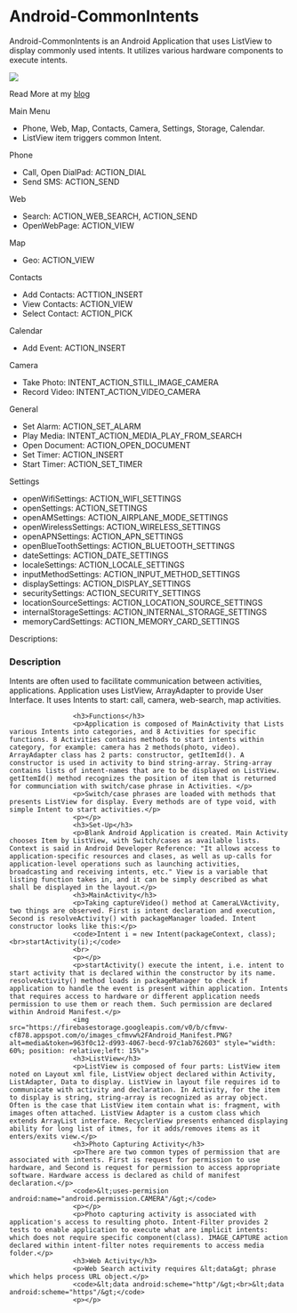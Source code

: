 # Android-CommonIntents

Android-CommonIntents is an Android Application that uses ListView to display commonly used intents.
It utilizes various hardware components to execute intents.

<img src="https://firebasestorage.googleapis.com/v0/b/cfmvw-cf878.appspot.com/o/GitHub%2Fintents_image.PNG?alt=media&token=ee082714-f2c9-494e-a19b-454f3e663ee0">

Read More at my <a href="https://cfmvw.com/Android_Application_tutorial.html">blog</a>

Main Menu
- Phone, Web, Map, Contacts, Camera, Settings, Storage, Calendar.
- ListView item triggers common Intent.

Phone
- Call, Open DialPad: ACTION_DIAL
- Send SMS: ACTION_SEND

Web
- Search: ACTION_WEB_SEARCH, ACTION_SEND
- OpenWebPage: ACTION_VIEW

Map
- Geo: ACTION_VIEW

Contacts
- Add Contacts: ACTTION_INSERT
- View Contacts: ACTION_VIEW
- Select Contact: ACTION_PICK

Calendar
- Add Event: ACTION_INSERT

Camera
- Take Photo: INTENT_ACTION_STILL_IMAGE_CAMERA
- Record Video: INTENT_ACTION_VIDEO_CAMERA

General
- Set Alarm: ACTION_SET_ALARM
- Play Media: INTENT_ACTION_MEDIA_PLAY_FROM_SEARCH
- Open Document: ACTION_OPEN_DOCUMENT
- Set Timer: ACTION_INSERT
- Start Timer: ACTION_SET_TIMER

Settings
- openWifiSettings:  ACTION_WIFI_SETTINGS
- openSettings:  ACTION_SETTINGS
- openAMSettings:  ACTION_AIRPLANE_MODE_SETTINGS
- openWirelessSettings:  ACTION_WIRELESS_SETTINGS
- openAPNSettings:  ACTION_APN_SETTINGS
- openBlueToothSettings:  ACTION_BLUETOOTH_SETTINGS
- dateSettings:  ACTION_DATE_SETTINGS
- localeSettings:  ACTION_LOCALE_SETTINGS
- inputMethodSettings:  ACTION_INPUT_METHOD_SETTINGS
- displaySettings:  ACTION_DISPLAY_SETTINGS
- securitySettings:  ACTION_SECURITY_SETTINGS
- locationSourceSettings:  ACTION_LOCATION_SOURCE_SETTINGS
- internalStorageSettings:  ACTION_INTERNAL_STORAGE_SETTINGS
- memoryCardSettings:  ACTION_MEMORY_CARD_SETTINGS

Descriptions:
 <h3>Description</h3>
                    <p>Intents are often used to facilitate communication between activities, applications. Application uses ListView, ArrayAdapter to provide User Interface. It uses Intents to start: call, camera, web-search, map activities.</p>

                    <h3>Functions</h3>
                    <p>Application is composed of MainActivity that Lists various Intents into categories, and 8 Activities for specific functions. 8 Activities contains methods to start intents within category, for example: camera has 2 methods(photo, video). ArrayAdapter class has 2 parts: constructor, getItemId(). A constructor is used in activity to bind string-array. String-array contains lists of intent-names that are to be displayed on ListView. getItemId() method recognizes the position of item that is returned for communciation with switch/case phrase in Activities. </p>
                    <p>Switch/case phrases are loaded with methods that presents ListView for display. Every methods are of type void, with simple Intent to start activities.</p>
                    <p></p>
                    <h3>Set-Up</h3>
                    <p>Blank Android Application is created. Main Activity chooses Item by ListView, with Switch/cases as available lists. Context is said in Android Developer Reference: "It allows access to application-specific resources and clases, as well as up-calls for application-level operations such as launching activities, broadcasting and receiving intents, etc." View is a variable that listing function takes in, and it can be simply described as what shall be displayed in the layout.</p>
                    <h3>MainActivity</h3>
                    <p>Taking captureVideo() method at CameraLVActivity, two things are observed. First is intent declaration and execution, Second is resolveActivity() with packageManager loaded. Intent constructor looks like this:</p>
                    <code>Intent i = new Intent(packageContext, class);<br>startActivity(i);</code>
                    <br>
                    <p></p>
                    <p>startActivity() execute the intent, i.e. intent to start activity that is declared within the constructor by its name. resolveActivity() method loads in packageManager to check if application to handle the event is present within application. Intents that requires access to hardware or different application needs permission to use them or reach them. Such permission are declared within Android Manifest.</p>
                    <img src="https://firebasestorage.googleapis.com/v0/b/cfmvw-cf878.appspot.com/o/images_cfmvw%2FAndroid_Manifest.PNG?alt=media&token=963f0c12-d993-4067-becd-97c1ab762603" style="width: 60%; position: relative;left: 15%">
                    <h3>ListView</h3>
                    <p>ListView is composed of four parts: ListView item noted on Layout xml file, ListView object declared within Activity, ListAdapter, Data to display. ListView in layout file requires id to communicate with activity and declaration. In Activity, for the item to display is string, string-array is recognized as array object. Often is the case that ListView item contain what is: fragment, with images often attached. ListView Adapter is a custom class which extends ArrayList interface. RecyclerView presents enhanced displaying ability for long list of itmes, for it adds/removes items as it enters/exits view.</p>
                    <h3>Photo Capturing Activity</h3>
                    <p>There are two common types of permission that are associated with intents. First is request for permission to use hardware, and Second is request for permission to access appropriate software. Hardware access is declared as child of manifest declaration.</p>
                    <code>&lt;uses-permision android:name="android.permission.CAMERA"/&gt;</code>
                    <p></p>
                    <p>Photo capturing activity is associated with application's access to resulting photo. Intent-Filter provides 2 tests to enable application to execute what are implicit intents: which does not require specific component(class). IMAGE_CAPTURE action declared within intent-filter notes requirements to access media folder.</p>
                    <h3>Web Activity</h3>
                    <p>Web Search activity requires &lt;data&gt; phrase which helps process URL object.</p>
                    <code>&lt;data android:scheme="http"/&gt;<br>&lt;data android:scheme="https"/&gt;</code>
                    <p></p>
